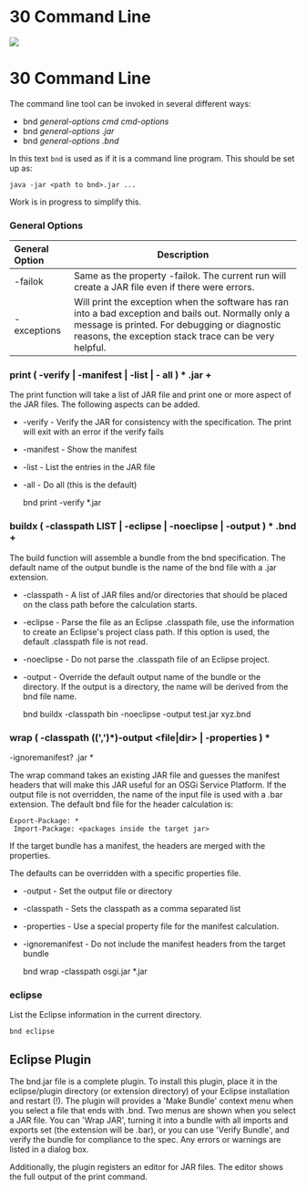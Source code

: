 # 30 Command Line



![][1]



# 30 Command Line

The command line tool can be invoked in several different ways: 



*   bnd *general-options* *cmd* *cmd-options* 
*   bnd *general-options* *<file>.jar* 
*   bnd *general-options* *<file>.bnd* 

In this text `bnd` is used as if it is a command line program. This should be set up as: 



    java -jar <path to bnd>.jar ...
    

Work is in progress to simplify this. 



### General Options

| General Option | Description                                                                                                                                                                                                    |
|:-------------- | -------------------------------------------------------------------------------------------------------------------------------------------------------------------------------------------------------------- |
| -failok        | Same as the property -failok. The current run will create a JAR file even if there were errors.                                                                                                                |
| -exceptions    | Will print the exception when the software has ran into a bad exception and bails out. Normally only a message is printed. For debugging or diagnostic reasons, the exception stack trace can be very helpful. |



### print ( -verify | -manifest | -list | - all ) * <file>.jar +

The print function will take a list of JAR file and print one or more aspect of the JAR files. The following aspects can be added. 



*   -verify - Verify the JAR for consistency with the specification. The print will exit with an error if the verify fails 
*   -manifest - Show the manifest 
*   -list - List the entries in the JAR file 
*   -all - Do all (this is the default) 



    bnd print -verify *.jar
    



### buildx ( -classpath LIST | -eclipse <file> | -noeclipse | -output <file> ) * <file>.bnd +

The build function will assemble a bundle from the bnd specification. The default name of the output bundle is the name of the bnd file with a .jar extension. 



*   -classpath - A list of JAR files and/or directories that should be placed on the class path before the calculation starts. 
*   -eclipse - Parse the file as an Eclipse .classpath file, use the information to create an Eclipse's project class path. If this option is used, the default .classpath file is not read. 
*   -noeclipse - Do not parse the .classpath file of an Eclipse project. 
*   -output - Override the default output name of the bundle or the directory. If the output is a directory, the name will be derived from the bnd file name. 



    bnd buildx -classpath bin -noeclipse -output test.jar xyz.bnd
    

 

### wrap ( -classpath (<file>(','<file>)*)-output <file|dir> | -properties <file> ) *   
-ignoremanifest? <file>.jar *

The wrap command takes an existing JAR file and guesses the manifest headers that will make this JAR useful for an OSGi Service Platform. If the output file is not overridden, the name of the input file is used with a .bar extension. The default bnd file for the header calculation is: 



    Export-Package: * 
     Import-Package: <packages inside the target jar>
    

If the target bundle has a manifest, the headers are merged with the properties. 

The defaults can be overridden with a specific properties file. 



*   -output - Set the output file or directory 
*   -classpath - Sets the classpath as a comma separated list 
*   -properties - Use a special property file for the manifest calculation. 
*   -ignoremanifest - Do not include the manifest headers from the target bundle 



    bnd wrap -classpath osgi.jar *.jar
    



### eclipse

List the Eclipse information in the current directory. 



    bnd eclipse
    

 

## Eclipse Plugin

The bnd.jar file is a complete plugin. To install this plugin, place it in the eclipse/plugin directory (or extension directory) of your Eclipse installation and restart (!). The plugin will provides a 'Make Bundle' context menu when you select a file that ends with .bnd. Two menus are shown when you select a JAR file. You can 'Wrap JAR', turning it into a bundle with all imports and exports set (the extension will be .bar), or you can use 'Verify Bundle', and verify the bundle for compliance to the spec. Any errors or warnings are listed in a dialog box. 

Additionally, the plugin registers an editor for JAR files. The editor shows the full output of the print command.

 [1]: http://www.aqute.biz/uploads/Code/bnd.png ""